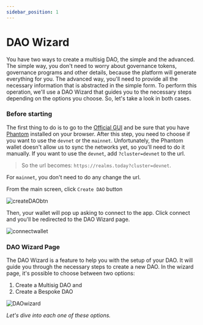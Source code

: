 ```yaml
---
sidebar_position: 1
---
```


# DAO Wizard

You have two ways to create a multisig DAO, the simple and the advanced. The simple way, you don't need to worry about governance tokens, governance programs and other details, because the platform will generate everything for you. The advanced way, you'll need to provide all the necessary information that is abstracted in the simple form. To perform this operation, we'll use a DAO Wizard that guides you to the necessary steps depending on the options you choose. So, let's take a look in both cases.

### Before starting

The first thing to do is to go to the [Official GUI](https://realms.today) and be sure that you have [Phantom](https://phantom.app/) installed on your browser.
After this step, you need to choose if you want to use the `devnet` or the `mainnet`. Unfortunately, the Phantom wallet doesn't allow us to sync the networks yet, so you'll need to do it manually. If you want to use the `devnet`, add `?cluster=devnet` to the url.

> So the url becomes: `https://realms.today?cluster=devnet`.

For `mainnet`, you don't need to do any change the url.

From the main screen, click `Create DAO` button

![createDAObtn](/img/multisig-DAO/create-DAO-btn.png)

Then, your wallet will pop up asking to connect to the app. Click connect and you'll be redirected to the DAO Wizard page.

![connectwallet](/img/multisig-DAO/connect-wallet.png)

### DAO Wizard Page

The DAO Wizard is a feature to help you with the setup of your DAO. It will guide you through the necessary steps to create a new DAO.
In the wizard page, it's possible to choose between two options:

1. Create a Multisig DAO and
2. Create a Bespoke DAO

![DAOwizard](/img/multisig-DAO/DAO-wizard.png)

_Let's dive into each one of these options._
